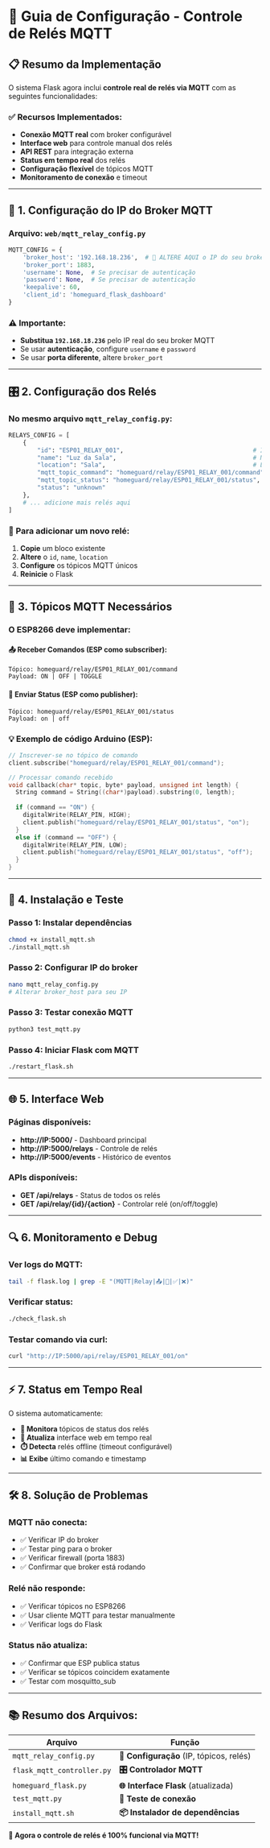 # 🔌 Guia de Configuração - Controle de Relés MQTT

## 📋 Resumo da Implementação

O sistema Flask agora inclui **controle real de relés via MQTT** com as seguintes funcionalidades:

### ✅ **Recursos Implementados:**
- **Conexão MQTT real** com broker configurável
- **Interface web** para controle manual dos relés
- **API REST** para integração externa
- **Status em tempo real** dos relés
- **Configuração flexível** de tópicos MQTT
- **Monitoramento de conexão** e timeout

---

## 🔧 **1. Configuração do IP do Broker MQTT**

### **Arquivo: `web/mqtt_relay_config.py`**

```python
MQTT_CONFIG = {
    'broker_host': '192.168.18.236',  # 🔧 ALTERE AQUI o IP do seu broker MQTT
    'broker_port': 1883,
    'username': None,  # Se precisar de autenticação
    'password': None,  # Se precisar de autenticação
    'keepalive': 60,
    'client_id': 'homeguard_flask_dashboard'
}
```

### **⚠️ Importante:** 
- **Substitua `192.168.18.236`** pelo IP real do seu broker MQTT
- Se usar **autenticação**, configure `username` e `password`
- Se usar **porta diferente**, altere `broker_port`

---

## 🎛️ **2. Configuração dos Relés**

### **No mesmo arquivo `mqtt_relay_config.py`:**

```python
RELAYS_CONFIG = [
    {
        "id": "ESP01_RELAY_001",                                    # ID único do relé
        "name": "Luz da Sala",                                      # Nome amigável
        "location": "Sala",                                         # Localização
        "mqtt_topic_command": "homeguard/relay/ESP01_RELAY_001/command", # Tópico para comandos
        "mqtt_topic_status": "homeguard/relay/ESP01_RELAY_001/status",   # Tópico para status
        "status": "unknown"
    },
    # ... adicione mais relés aqui
]
```

### **🔧 Para adicionar um novo relé:**
1. **Copie** um bloco existente
2. **Altere** o `id`, `name`, `location`
3. **Configure** os tópicos MQTT únicos
4. **Reinicie** o Flask

---

## 📡 **3. Tópicos MQTT Necessários**

### **O ESP8266 deve implementar:**

#### **📤 Receber Comandos (ESP como subscriber):**
```
Tópico: homeguard/relay/ESP01_RELAY_001/command
Payload: ON | OFF | TOGGLE
```

#### **📩 Enviar Status (ESP como publisher):**
```
Tópico: homeguard/relay/ESP01_RELAY_001/status  
Payload: on | off
```

### **💡 Exemplo de código Arduino (ESP):**
```cpp
// Inscrever-se no tópico de comando
client.subscribe("homeguard/relay/ESP01_RELAY_001/command");

// Processar comando recebido
void callback(char* topic, byte* payload, unsigned int length) {
  String command = String((char*)payload).substring(0, length);
  
  if (command == "ON") {
    digitalWrite(RELAY_PIN, HIGH);
    client.publish("homeguard/relay/ESP01_RELAY_001/status", "on");
  }
  else if (command == "OFF") {
    digitalWrite(RELAY_PIN, LOW);  
    client.publish("homeguard/relay/ESP01_RELAY_001/status", "off");
  }
}
```

---

## 🚀 **4. Instalação e Teste**

### **Passo 1: Instalar dependências**
```bash
chmod +x install_mqtt.sh
./install_mqtt.sh
```

### **Passo 2: Configurar IP do broker**
```bash
nano mqtt_relay_config.py
# Alterar broker_host para seu IP
```

### **Passo 3: Testar conexão MQTT**
```bash
python3 test_mqtt.py
```

### **Passo 4: Iniciar Flask com MQTT**
```bash
./restart_flask.sh
```

---

## 🌐 **5. Interface Web**

### **Páginas disponíveis:**
- **http://IP:5000/** - Dashboard principal
- **http://IP:5000/relays** - Controle de relés
- **http://IP:5000/events** - Histórico de eventos

### **APIs disponíveis:**
- **GET /api/relays** - Status de todos os relés
- **GET /api/relay/{id}/{action}** - Controlar relé (on/off/toggle)

---

## 🔍 **6. Monitoramento e Debug**

### **Ver logs do MQTT:**
```bash
tail -f flask.log | grep -E "(MQTT|Relay|📤|📩|✅|❌)"
```

### **Verificar status:**
```bash
./check_flask.sh
```

### **Testar comando via curl:**
```bash
curl "http://IP:5000/api/relay/ESP01_RELAY_001/on"
```

---

## ⚡ **7. Status em Tempo Real**

O sistema automaticamente:
- **📡 Monitora** tópicos de status dos relés
- **🔄 Atualiza** interface web em tempo real  
- **⏱️ Detecta** relés offline (timeout configurável)
- **📊 Exibe** último comando e timestamp

---

## 🛠️ **8. Solução de Problemas**

### **MQTT não conecta:**
- ✅ Verificar IP do broker
- ✅ Testar ping para o broker
- ✅ Verificar firewall (porta 1883)
- ✅ Confirmar que broker está rodando

### **Relé não responde:**  
- ✅ Verificar tópicos no ESP8266
- ✅ Usar cliente MQTT para testar manualmente
- ✅ Verificar logs do Flask

### **Status não atualiza:**
- ✅ Confirmar que ESP publica status
- ✅ Verificar se tópicos coincidem exatamente
- ✅ Testar com mosquitto_sub

---

## 📚 **Resumo dos Arquivos:**

| Arquivo | Função |
|---------|--------|
| `mqtt_relay_config.py` | **🔧 Configuração** (IP, tópicos, relés) |
| `flask_mqtt_controller.py` | **🎛️ Controlador MQTT** |
| `homeguard_flask.py` | **🌐 Interface Flask** (atualizada) |
| `test_mqtt.py` | **🧪 Teste de conexão** |
| `install_mqtt.sh` | **📦 Instalador de dependências** |

**🎯 Agora o controle de relés é 100% funcional via MQTT!**
